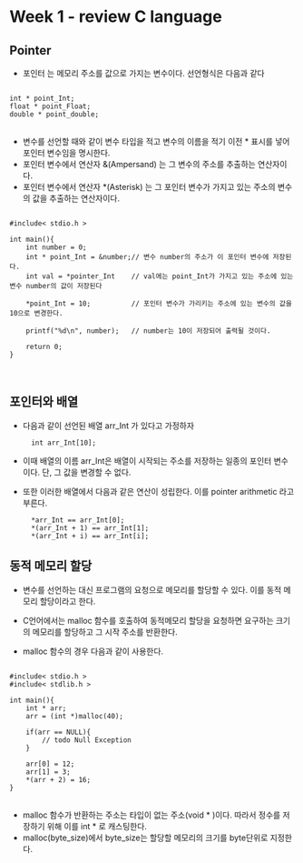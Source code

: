 # Week 1 - review C language

## Pointer
* 포인터 는 메모리 주소를 값으로 가지는 변수이다. 선언형식은 다음과 같다

<pre>
<code>
int * point_Int;
float * point_Float;
double * point_double;
</code>
</pre>

* 변수를 선언할 때와 같이 변수 타입을 적고 변수의 이름을 적기 이전 * 표시를 넣어 포인터 변수임을 명시한다.
* 포인터 변수에서 연산자 &(Ampersand) 는 그 변수의 주소를 추출하는 연산자이다.
* 포인터 변수에서 연산자 *(Asterisk) 는 그 포인터 변수가 가지고 있는 주소의 변수의 값을 추출하는 연산자이다.

<pre>
<code>
#include< stdio.h >

int main(){
    int number = 0;
    int * point_Int = &number;// 변수 number의 주소가 이 포인터 변수에 저장된다.
    int val = *pointer_Int    // val에는 point_Int가 가지고 있는 주소에 있는 변수 number의 값이 저장된다

    *point_Int = 10;          // 포인터 변수가 가리키는 주소에 있는 변수의 값을 10으로 변경한다.

    printf("%d\n", number);   // number는 10이 저장되어 출력될 것이다.
    
    return 0;
}

</code>
</pre>

## 포인터와 배열
* 다음과 같이 선언된 배열 arr_Int 가 있다고 가정하자

        int arr_Int[10];

* 이때 배열의 이름 arr_Int은 배열이 시작되는 주소를 저장하는 일종의 포인터 변수이다. 단, 그 값을 변경할 수 없다.
* 또한 이러한 배열에서 다음과 같은 연산이 성립한다. 이를 pointer arithmetic 라고 부른다.

        *arr_Int == arr_Int[0];
        *(arr_Int + 1) == arr_Int[1];
        *(arr_Int + i) == arr_Int[i];

## 동적 메모리 할당
* 변수를 선언하는 대신 프로그램의 요청으로 메모리를 할당할 수 있다. 이를 동적 메모리 할당이라고 한다.
* C언어에서는 malloc 함수를 호출하여 동적메모리 할당을 요청하면 요구하는 크기의 메모리를 할당하고 그 시작 주소를 반환한다.

* malloc 함수의 경우 다음과 같이 사용한다.

<pre>
<code>
#include< stdio.h >
#include< stdlib.h >

int main(){
    int * arr;
    arr = (int *)malloc(40);

    if(arr == NULL){
        // todo Null Exception
    }

    arr[0] = 12;
    arr[1] = 3;
    *(arr + 2) = 16;
}
</code>
</pre>

* malloc 함수가 반환하는 주소는 타입이 없는 주소(void * )이다. 따라서 정수를 저장하기 위해 이를 int * 로
캐스팅한다.
* malloc(byte_size)에서 byte_size는 할당할 메모리의 크기를 byte단위로 지정한다.